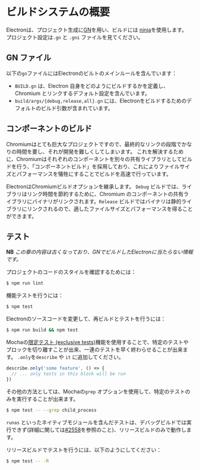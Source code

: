 # ビルドシステムの概要

Electronは、プロジェクト生成に[GN](https://gn.googlesource.com/gn)を用い、ビルドには [ninja](https://ninja-build.org/)を使用します。 プロジェクト設定は`.gn` と `.gni` ファイルを見てください。

## GN ファイル

以下の`gn`ファイルにはElectronのビルトのメインルールを含んでいます：

* `BUILD.gn` は、Electron 自身をどのようにビルドするかを定義し、Chromium とリンクするデフォルト設定を含んでいます。
* `build/args/{debug,release,all}.gn` には、Electronをビルドするためのデフォルトのビルド引数が含まれています。

## コンポーネントのビルド

Chromiumはとても巨大なプロジェクトですので、最終的なリンクの段階でかなりの時間を要し、それが開発を難しくしてしまいます。 これを解決するために、Chromiumはそれぞれのコンポーネントを別々の共有ライブラリとしてビルドを行う、「コンポーネントビルド」を採用しており、これによりファイルサイズとパフォーマンスを犠牲にすることでビルドを高速で行っています。

ElectronはChromiumビルドオプションを継承します。 `Debug` ビルドでは、ライブラリはリンク時間を節約するために、Chromium のコンポーネントの共有ライブラリにバイナリがリンクされます。`Release` ビルドではバイナリは静的ライブラリにリンクされるので、適したファイルサイズとパフォーマンスを得ることができます。

## テスト

**NB** *この章の内容は古くなっており、GNでビルドしたElectronに当たらない情報です。*

プロジェクトのコードのスタイルを確認するためには：

```sh
$ npm run lint
```

機能テストを行うには：

```sh
$ npm test
```

Electronのソースコードを変更して、再ビルドとテストを行うには：

```sh
$ npm run build && npm test
```

Mochaの[限定テスト (exclusive tests)](https://mochajs.org/#exclusive-tests)機能を使用することで、特定のテストやブロックを切り離すことが出来、一連のテストを早く終わらせることが出来ます。 `.only`を`describe` や `it` に追加してください。

```js
describe.only('some feature', () => {
  // ... only tests in this block will be run
})
```

その他の方法としては、Mochaの`grep` オプションを使用して、特定のテストのみを実行することが出来ます。

```sh
$ npm test -- --grep child_process
```

`runas` といったネイティブモジュールを含んだテストは、デバッグビルドでは実行できず(詳細に関しては[#2558](https://github.com/electron/electron/issues/2558)を参照のこと)、リリースビルドのみで動作します。

リリースビルドでテストを行うには、以下のようにしてください：

```sh
$ npm test -- -R
```